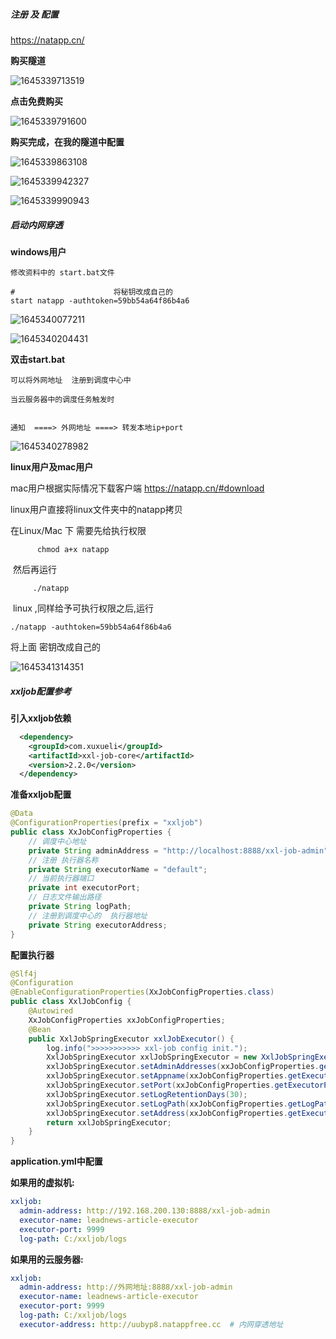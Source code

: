 ##### **注册 及 配置**

https://natapp.cn/



**购买隧道**

![1645339713519](assets/1645339713519.png)



**点击免费购买**

![1645339791600](assets/1645339791600.png)



**购买完成，在我的隧道中配置**

![1645339863108](assets/1645339863108.png)





![1645339942327](assets/1645339942327.png)



![1645339990943](assets/1645339990943.png)









##### 启动内网穿透

**windows用户**

```
修改资料中的 start.bat文件

#                      将秘钥改成自己的
start natapp -authtoken=59bb54a64f86b4a6
```



![1645340077211](assets/1645340077211.png)





![1645340204431](assets/1645340204431.png)



**双击start.bat**

```
可以将外网地址  注册到调度中心中

当云服务器中的调度任务触发时


通知  ====> 外网地址 ====> 转发本地ip+port 
```

![1645340278982](assets/1645340278982.png)

**linux用户及mac用户**

mac用户根据实际情况下载客户端    https://natapp.cn/#download

linux用户直接将linux文件夹中的natapp拷贝

 在Linux/Mac 下 需要先给执行权限

```
      chmod a+x natapp
```

​     然后再运行

```
     ./natapp
```

​    linux ,同样给予可执行权限之后,运行

```
./natapp -authtoken=59bb54a64f86b4a6
```

将上面 密钥改成自己的

![1645341314351](assets/1645341314351.png)





##### xxljob配置参考

**引入xxljob依赖**

```xml
  <dependency>
    <groupId>com.xuxueli</groupId>
    <artifactId>xxl-job-core</artifactId> 
    <version>2.2.0</version>
  </dependency>
```

**准备xxljob配置**

```java
@Data
@ConfigurationProperties(prefix = "xxljob")
public class XxJobConfigProperties {
    // 调度中心地址 
    private String adminAddress = "http://localhost:8888/xxl-job-admin";
    // 注册 执行器名称
    private String executorName = "default";
    // 当前执行器端口
    private int executorPort;
    // 日志文件输出路径
    private String logPath;
    // 注册到调度中心的  执行器地址
    private String executorAddress;
}
```

**配置执行器**

```java
@Slf4j
@Configuration
@EnableConfigurationProperties(XxJobConfigProperties.class)
public class XxlJobConfig {
	@Autowired
    XxJobConfigProperties xxJobConfigProperties;
    @Bean
    public XxlJobSpringExecutor xxlJobExecutor() {
        log.info(">>>>>>>>>>> xxl-job config init.");
        XxlJobSpringExecutor xxlJobSpringExecutor = new XxlJobSpringExecutor();
        xxlJobSpringExecutor.setAdminAddresses(xxJobConfigProperties.getAdminAddress());
        xxlJobSpringExecutor.setAppname(xxJobConfigProperties.getExecutorName());
        xxlJobSpringExecutor.setPort(xxJobConfigProperties.getExecutorPort());
        xxlJobSpringExecutor.setLogRetentionDays(30);
        xxlJobSpringExecutor.setLogPath(xxJobConfigProperties.getLogPath());
        xxlJobSpringExecutor.setAddress(xxJobConfigProperties.getExecutorAddress());
        return xxlJobSpringExecutor;
    }
}
```

**application.yml中配置**

**如果用的虚拟机:**

```yml
xxljob:
  admin-address: http://192.168.200.130:8888/xxl-job-admin
  executor-name: leadnews-article-executor
  executor-port: 9999
  log-path: C:/xxljob/logs
```

**如果用的云服务器:** 

```yml
xxljob:
  admin-address: http://外网地址:8888/xxl-job-admin
  executor-name: leadnews-article-executor
  executor-port: 9999
  log-path: C:/xxljob/logs
  executor-address: http://uubyp8.natappfree.cc  # 内网穿透地址  
```









